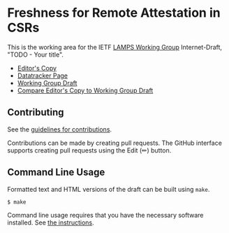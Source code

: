 #  Freshness for Remote Attestation in CSRs 

This is the working area for the IETF [LAMPS Working Group](https://datatracker.ietf.org/wg/lamps/documents/) Internet-Draft, "TODO - Your title".

* [Editor's Copy](https://hannestschofenig.github.io/lamps-attestation-freshness/#go.draft-ietf-lamps-attestation-freshness.html)
* [Datatracker Page](https://datatracker.ietf.org/doc/draft-ietf-lamps-attestation-freshness)
* [Working Group Draft](https://datatracker.ietf.org/doc/html/draft-ietf-lamps-attestation-freshness)
* [Compare Editor's Copy to Working Group Draft](https://hannestschofenig.github.io/lamps-attestation-freshness/#go.draft-ietf-lamps-attestation-freshness.diff)


## Contributing

See the
[guidelines for contributions](https://github.com/hannestschofenig/lamps-attestation-freshness/blob/main/CONTRIBUTING.md).

Contributions can be made by creating pull requests.
The GitHub interface supports creating pull requests using the Edit (✏) button.


## Command Line Usage

Formatted text and HTML versions of the draft can be built using `make`.

```sh
$ make
```

Command line usage requires that you have the necessary software installed.  See
[the instructions](https://github.com/martinthomson/i-d-template/blob/main/doc/SETUP.md).

